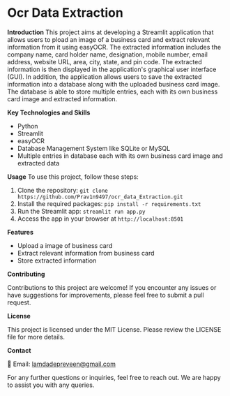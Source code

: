 # Ocr Data Extraction

**Introduction**
This project aims at developing a Streamlit application that allows users to pload an image of a business card and extract relevant information from it using easyOCR. The extracted information includes the company name, card holder name, designation, mobile number, email address, website URL, area, city, state, and pin code. The extracted information is then displayed in the application's graphical user interface (GUI). In addition, the application allows users to save the extracted information into a database along with the uploaded business card image. The database is able to store multiple entries, each with its own business card image and extracted information.


**Key Technologies and Skills**
- Python
- Streamlit
- easyOCR
- Database Management System like SQLite or MySQL
- Multiple entries in database each with its own business card image and extracted data

**Usage**
To use this project, follow these steps:

1. Clone the repository: ```git clone https://github.com/Prav1n9497/ocr_data_Extraction.git```
2. Install the required packages: ```pip install -r requirements.txt```
3. Run the Streamlit app: ```streamlit run app.py```
4. Access the app in your browser at ```http://localhost:8501```

**Features**
- Upload a image of business card
- Extract relevant information from business card
- Store extracted information


**Contributing**

Contributions to this project are welcome! If you encounter any issues or have suggestions for improvements, please feel free to submit a pull request.

**License**

This project is licensed under the MIT License. Please review the LICENSE file for more details.

**Contact**

📧 Email: lamdadepreveen@gmail.com 


For any further questions or inquiries, feel free to reach out. We are happy to assist you with any queries.

